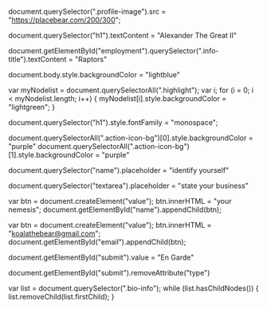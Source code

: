 document.querySelector(".profile-image").src = "https://placebear.com/200/300";

document.querySelector("h1").textContent = "Alexander The Great II"

document.getElementById("employment").querySelector(".info-title").textContent = "Raptors"

document.body.style.backgroundColor = "lightblue"

var myNodelist = document.querySelectorAll(".highlight");
var i;
for (i = 0; i < myNodelist.length; i++) {
  myNodelist[i].style.backgroundColor = "lightgreen";
}

document.querySelector("h1").style.fontFamily = "monospace";

document.querySelectorAll(".action-icon-bg")[0].style.backgroundColor = "purple"
document.querySelectorAll(".action-icon-bg")[1].style.backgroundColor = "purple"

document.querySelector("name").placeholder = "identify yourself"

document.querySelector("textarea").placeholder = "state your business"

var btn = document.createElement("value");
btn.innerHTML = "your nemesis";
document.getElementById("name").appendChild(btn);

var btn = document.createElement("value");
btn.innerHTML = "koalathebear@gmail.com";
document.getElementById("email").appendChild(btn);

document.getElementById("submit").value = "En Garde"

document.getElementById("submit").removeAttribute("type")

var list = document.querySelector(".bio-info"); 
while (list.hasChildNodes()) {   
list.removeChild(list.firstChild);
}